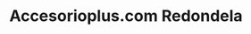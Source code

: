 ---
title: "Accesorioplus.com Redondela"
url: /redondela/accesorioplus-com-redondela/
shop: Autoteile
---